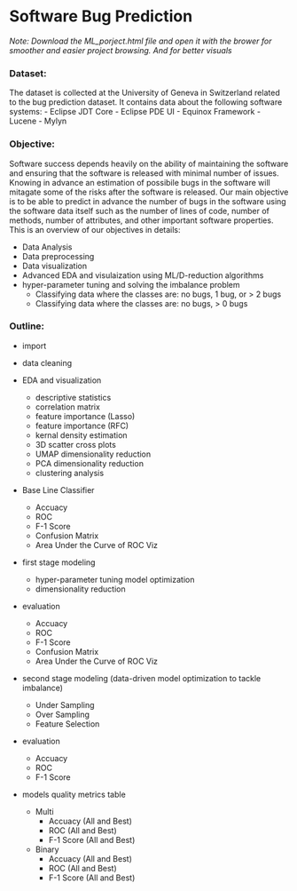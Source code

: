 # Software Bug Prediction
_Note: Download the ML_porject.html file and open it with the brower for smoother and easier project browsing. And for better visuals_
### Dataset:
The dataset is collected at the University of Geneva in Switzerland related to the bug prediction dataset. It contains data about the following software systems:
    - Eclipse JDT Core
    - Eclipse PDE UI
    - Equinox Framework
    - Lucene
    - Mylyn
    
### Objective:
Software success depends heavily on the ability of maintaining the software and ensuring that the software is released with minimal number of issues. Knowing in advance an estimation of possibile bugs in the software will mitagate some of the risks after the software is released. Our main objective is to be able to predict in advance the number of bugs in the software using the software data itself such as the number of lines of code, number of methods, number of attributes, and other important software properties. This is an overview of our objectives in details:
- Data Analysis
- Data preprocessing
- Data visualization
- Advanced EDA and visulaization using ML/D-reduction algorithms
- hyper-parameter tuning and solving the imbalance problem
    - Classifying data where the classes are: no bugs, 1 bug, or > 2 bugs
    - Classifying data where the classes are: no bugs, > 0 bugs

### Outline:
- import
- data cleaning
- EDA and visualization
    - descriptive statistics
    - correlation matrix
    - feature importance (Lasso)
    - feature importance (RFC)
    - kernal density estimation
    - 3D scatter cross plots
    - UMAP dimensionality reduction
    - PCA dimensionality reduction
    - clustering analysis
   
   
- Base Line Classifier
    - Accuacy
    - ROC
    - F-1 Score
    - Confusion Matrix
    - Area Under the Curve of ROC Viz
    
    
- first stage modeling
    - hyper-parameter tuning model optimization
    - dimensionality reduction
    
    
- evaluation
    - Accuacy
    - ROC
    - F-1 Score
    - Confusion Matrix
    - Area Under the Curve of ROC Viz
    
    
- second stage modeling (data-driven model optimization to tackle imbalance)
    - Under Sampling
    - Over Sampling
    - Feature Selection


- evaluation
    - Accuacy
    - ROC
    - F-1 Score
    
    
- models quality metrics table
    - Multi
        - Accuacy (All and Best)
        - ROC (All and Best)
        - F-1 Score (All and Best)
    - Binary
        - Accuacy (All and Best)
        - ROC (All and Best)
        - F-1 Score (All and Best)
